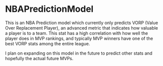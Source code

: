 # NBAPredictionModel

This is an NBA Prediction model which currently only predicts VORP (Value Over Replacement Player), an advanced metric that indicates how valuable a player is to a team. This stat has a high correlation with how well the player does in MVP rankings, and typically MVP winners have one of the best VORP stats among the entire league.

I plan on expanding on this model in the future to predict other stats and hopefully the actual future MVPs.

